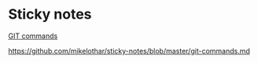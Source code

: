 # Sticky notes

[GIT commands][linkref]

[linkref]: git-commands.md "GIT commands"

https://github.com/mikelothar/sticky-notes/blob/master/git-commands.md
